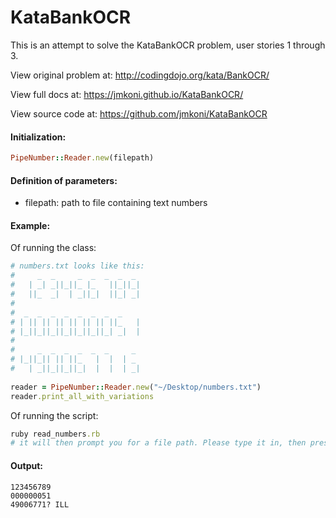 # KataBankOCR

This is an attempt to solve the KataBankOCR problem, user stories 1 through 3.


View original problem at: http://codingdojo.org/kata/BankOCR/

View full docs at: https://jmkoni.github.io/KataBankOCR/

View source code at: https://github.com/jmkoni/KataBankOCR

#### Initialization:
```ruby
PipeNumber::Reader.new(filepath)
```
#### Definition of parameters:

* filepath: path to file containing text numbers

#### Example:

Of running the class:
```ruby
# numbers.txt looks like this:
#     _  _     _  _  _  _  _ 
#   | _| _||_||_ |_   ||_||_|
#   ||_  _|  | _||_|  ||_| _|
# 
#  _  _  _  _  _  _  _  _    
# | || || || || || || ||_   |
# |_||_||_||_||_||_||_| _|  |
# 
#     _  _  _  _  _  _     _ 
# |_||_|| || ||_   |  |  | _ 
#   | _||_||_||_|  |  |  | _|
  
reader = PipeNumber::Reader.new("~/Desktop/numbers.txt")
reader.print_all_with_variations
```

Of running the script:
```ruby
ruby read_numbers.rb
# it will then prompt you for a file path. Please type it in, then press enter.
```

#### Output:
```
123456789
000000051
49006771? ILL
```
